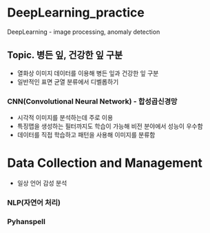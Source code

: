 # DeepLearning_practice
DeepLearning - image processing, anomaly detection

## Topic. 병든 잎, 건강한 잎 구분
- 열화상 이미지 데이터를 이용해 병든 잎과 건강한 잎 구분
- 일반적인 표면 균열 분류에서 디벨롭하기

### CNN(Convolutional Neural Network) - 합성곱신경망
- 시각적 이미지를 분석하는데 주로 이용
- 특징맵을 생성하는 필터까지도 학습이 가능해 비전 분야에서 성능이 우수함
- 데이터를 직접 학습하고 패턴을 사용해 이미지를 분류함

# Data Collection and Management
- 일상 언어 감성 분석

### NLP(자연어 처리)

### Pyhanspell
